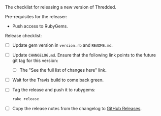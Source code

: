 The checklist for releasing a new version of Thredded.

Pre-requisites for the releaser:

* Push access to RubyGems.

Release checklist:

- [ ] Update gem version in `version.rb` and `README.md`.
- [ ] Update `CHANGELOG.md`. Ensure that the following link points to the future git tag for this version:
  * [ ] The "See the full list of changes here" link.
- [ ] Wait for the Travis build to come back green.
- [ ] Tag the release and push it to rubygems:

  ```bash
  rake release
  ```
- [ ] Copy the release notes from the changelog to [GitHub Releases](https://github.com/thredded/thredded/releases).
